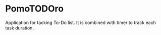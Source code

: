 # PomoTODOro

Application for tacking To-Do list. It is combined with timer to track each task duration.
